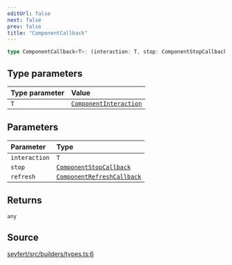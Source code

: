 ```yaml
---
editUrl: false
next: false
prev: false
title: "ComponentCallback"
---
```


```ts
type ComponentCallback<T>: (interaction: T, stop: ComponentStopCallback, refresh: ComponentRefreshCallback) => any;
```

## Type parameters

| Type parameter | Value |
| :------ | :------ |
| `T` | [`ComponentInteraction`](/api/classes/componentinteraction/) |

## Parameters

| Parameter | Type |
| :------ | :------ |
| `interaction` | `T` |
| `stop` | [`ComponentStopCallback`](/api/type-aliases/componentstopcallback/) |
| `refresh` | [`ComponentRefreshCallback`](/api/type-aliases/componentrefreshcallback/) |

## Returns

`any`

## Source

[seyfert/src/builders/types.ts:6](https://github.com/potoland/potocuit/blob/c4fb0c1/src/builders/types.ts#L6)
